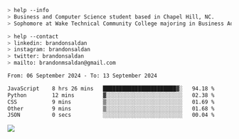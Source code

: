 ````bash
> help --info
> Business and Computer Science student based in Chapel Hill, NC.
> Sophomore at Wake Technical Community College majoring in Business Administration.
````

````bash
> help --contact
> linkedin: brandonsaldan
> instagram: brandonsaldan
> twitter: brandonsaldan
> mailto: brandonmsaldan@gmail.com
````

<!--START_SECTION:waka-->

```txt
From: 06 September 2024 - To: 13 September 2024

JavaScript    8 hrs 26 mins   ███████████████████████▓░   94.18 %
Python        12 mins         ▓░░░░░░░░░░░░░░░░░░░░░░░░   02.38 %
CSS           9 mins          ▒░░░░░░░░░░░░░░░░░░░░░░░░   01.69 %
Other         9 mins          ▒░░░░░░░░░░░░░░░░░░░░░░░░   01.68 %
JSON          0 secs          ░░░░░░░░░░░░░░░░░░░░░░░░░   00.04 %
```

<!--END_SECTION:waka-->

![](https://komarev.com/ghpvc/?username=brandonsaldan&color=6A8AFF)

